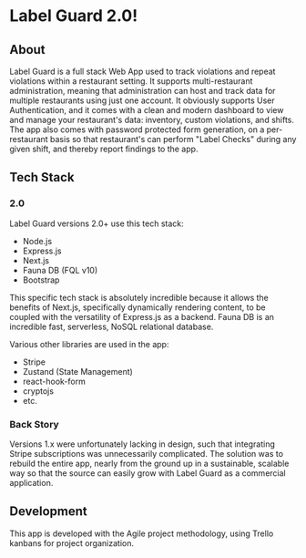 # Label Guard 2.0!

## About

Label Guard is a full stack Web App used to track violations and repeat violations within a restaurant setting. It supports multi-restaurant administration, meaning that administration can host and track data for multiple restaurants using just one account. It obviously supports User Authentication, and it comes with a clean and modern dashboard to view and manage your restaurant's data: inventory, custom violations, and shifts. The app also comes with password protected form generation, on a per-restaurant basis so that restaurant's can perform "Label Checks" during any given shift, and thereby report findings to the app.

## Tech Stack

### 2.0

Label Guard versions 2.0+ use this tech stack:

- Node.js
- Express.js
- Next.js
- Fauna DB (FQL v10)
- Bootstrap

This specific tech stack is absolutely incredible because it allows the benefits of Next.js, specifically dynamically rendering content, to be coupled with the versatility of Express.js as a backend. Fauna DB is an incredible fast, serverless, NoSQL relational database.

Various other libraries are used in the app:

- Stripe
- Zustand (State Management)
- react-hook-form
- cryptojs
- etc.

### Back Story

Versions 1.x were unfortunately lacking in design, such that integrating Stripe subscriptions was unnecessarily complicated. The solution was to rebuild the entire app, nearly from the ground up in a sustainable, scalable way so that the source can easily grow with Label Guard as a commercial application.

## Development

This app is developed with the Agile project methodology, using Trello kanbans for project organization.
